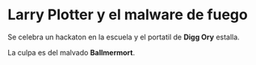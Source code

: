 # Larry Plotter y el malware de fuego #

Se celebra un hackaton en la escuela y el portatil de **Digg Ory** estalla.

La culpa es del malvado **Ballmermort**.